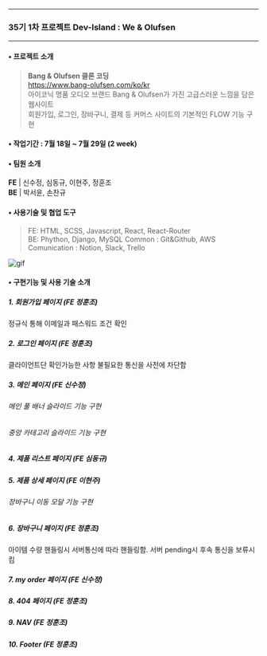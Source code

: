 
------
### 35기 1차 프로젝트 Dev-Island : We & Olufsen
------

#### • 프로젝트 소개
>**Bang & Olufsen 클론 코딩**  
https://www.bang-olufsen.com/ko/kr  
아이코닉 명품 오디오 브랜드 Bang & Olufsen가 가진 고급스러운 느낌을 담은 웹사이트  
회원가입, 로그인, 장바구니, 결제 등	커머스 사이트의 기본적인 FLOW 기능 구현

#### • 작업기간 : 7월 18일 ~ 7월 29일 (2 week)

#### • 팀원 소개

  **FE** | 신수정, 심동규, 이현주, 정훈조  
  **BE** | 박서윤, 손찬규
 
#### • 사용기술 및 협업 도구  
> FE: HTML, SCSS, Javascript, React, React-Router  
> BE: Phython, Django, MySQL 
> Common : Git&Github, AWS
> Comunication : Notion, Slack, Trello

![gif](https://user-images.githubusercontent.com/62737638/181909170-2f7bf398-dba9-4a8e-a60e-96a455406961.gif)


#### • 구현기능 및 사용 기술 소개 

##### 1. 회원가입 페이지 (FE 정훈조)
 정규식 통해 이메일과 패스워드 조건 확인

##### 2. 로그인 페이지 (FE 정훈조)
 클라이언트단 확인가능한 사항 불필요한 통신을 사전에 차단함
 
#####  3. 메인 페이지 (FE 신수정)
###### 메인 풀 배너 슬라이드 기능 구현
>
###### 중앙 카테고리 슬라이드 기능 구현

##### 4. 제품 리스트 페이지 (FE 심동규)

##### 5. 제품 상세 페이지 (FE 이현주)
###### 장바구니 이동 모달 기능 구현

##### 6. 장바구니 페이지 (FE 정훈조)
 아이템 수량 핸들링시 서버통신에 따라 핸들링함.
 서버 pending시 후속 통신을 보류시킴
 
##### 7. my order 페이지 (FE 신수정)

##### 8. 404 페이지  (FE 정훈조)
##### 9. NAV (FE 정훈조)
##### 10. Footer (FE 정훈조)
